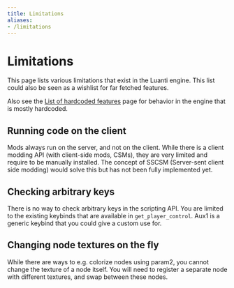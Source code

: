 ```yaml
---
title: Limitations
aliases:
- /limitations
---
```


# Limitations
This page lists various limitations that exist in the Luanti engine. This list could also be seen as a wishlist for far fetched features.

Also see the [List of hardcoded features](/for-creators/list-of-hardcoded-features) page for behavior in the engine that is mostly hardcoded.

## Running code on the client
Mods always run on the server, and not on the client. While there is a client modding API (with client-side mods, CSMs), they are very limited and require to be manually installed. The concept of SSCSM (Server-sent client side modding) would solve this but has not been fully implemented yet.

## Checking arbitrary keys
There is no way to check arbitrary keys in the scripting API. You are limited to the existing keybinds that are available in `get_player_control`. Aux1 is a generic keybind that you could give a custom use for.

## Changing node textures on the fly
While there are ways to e.g. colorize nodes using param2, you cannot change the texture of a node itself. You will need to register a separate node with different textures, and swap between these nodes.
